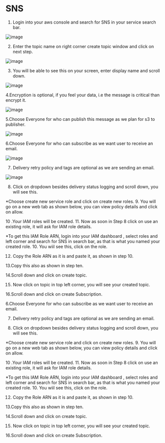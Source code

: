 # SNS
1. Login into your aws console and search for SNS in your service search bar.

![image](https://user-images.githubusercontent.com/63589909/81083064-bc06ce00-8f11-11ea-887e-f4e8d47aec53.png)

2. Enter the topic name on right corner create topic window and click on next step.

![image](https://user-images.githubusercontent.com/63589909/81083182-e062aa80-8f11-11ea-8140-102554e65c11.png)

3. You will be able to see this on your screen, enter display name and scroll down.

![image](https://user-images.githubusercontent.com/63589909/81083239-f40e1100-8f11-11ea-9d2b-5e9daefd8444.png)

 
4.Encryption is optional, if you feel your data, i.e the message is critical than encrypt it.

![image](https://user-images.githubusercontent.com/63589909/81083412-2f104480-8f12-11ea-9e38-79e84e8f917f.png)

5.Choose Everyone for who can publish this message as we plan for s3 to publisher.

![image](https://user-images.githubusercontent.com/63589909/81083476-44856e80-8f12-11ea-84e8-7f9250e50898.png)

6.Choose Everyone for who can subscribe as we want user to receive an email.

![image](https://user-images.githubusercontent.com/63589909/81083566-5f57e300-8f12-11ea-9e35-bd7ef214edf1.png)

7. Delivery retry policy and tags are optional as we are sending an email.

![image](https://user-images.githubusercontent.com/63589909/81083660-7bf41b00-8f12-11ea-847f-5f205c123112.png)

8.  Click on dropdown besides delivery status logging and scroll down, you will see this.

 
*Choose create new service role and click on create new roles.
9. You will go on a new web tab as shown below, you can view policy details and click on allow. 
 
10 .Your IAM roles will be created.	
11. Now as soon in Step 8 click on use an existing role, it will ask for IAM role details.
 
*To get this IAM Role ARN, login into your IAM dashboard , select roles and left corner and search for SNS in search bar, as that is what you named your created role.
10. You wiil see this, click on the role.

 

12. Copy the Role ARN as it is and paste it, as shown in step 10.
 
13.Copy this also as shown in step ten. 
 
14.Scroll down and click on create topic.
 
15. Now click on topic in top left corner, you will see your created topic.
 
16.Scroll down and click on create Subscription.














6.Choose Everyone for who can subscribe as we want user to receive an email.
 
7. Delivery retry policy and tags are optional as we are sending an email.
 





8.  Click on dropdown besides delivery status logging and scroll down, you will see this.

 
*Choose create new service role and click on create new roles.
9. You will go on a new web tab as shown below, you can view policy details and click on allow. 
 
10 .Your IAM roles will be created.	
11. Now as soon in Step 8 click on use an existing role, it will ask for IAM role details.
 
*To get this IAM Role ARN, login into your IAM dashboard , select roles and left corner and search for SNS in search bar, as that is what you named your created role.
10. You wiil see this, click on the role.

 

12. Copy the Role ARN as it is and paste it, as shown in step 10.
 
13.Copy this also as shown in step ten. 
 
14.Scroll down and click on create topic.
 
15. Now click on topic in top left corner, you will see your created topic.
 
16.Scroll down and click on create Subscription.
